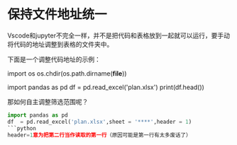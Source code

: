 # 保持文件地址统一
Vscode和jupyter不完全一样，并不是把代码和表格放到一起就可以运行，要手动将代码的地址调整到表格的文件夹中。

下面是一个调整代码地址的示例：


import os
os.chdir(os.path.dirname(__file__))

import pandas as pd
df = pd.read_excel('plan.xlsx')
print(df.head())



那如何自主调整筛选范围呢？
```python
import pandas as pd
df  = pd.read_excel('plan.xlsx',sheet = '****',header = 1)
```python
header=1意为把第二行当作读取的第一行（原因可能是第一行有太多废话了）
